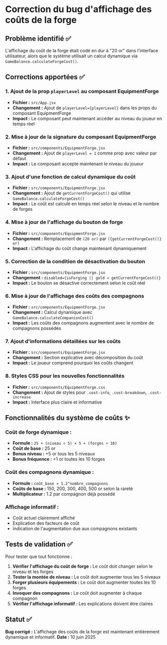# Correction du bug d'affichage des coûts de la forge

## Problème identifié ✅

L'affichage du coût de la forge était codé en dur à "20 or" dans l'interface utilisateur, alors que le système utilisait un calcul dynamique via `GameBalance.calculateForgeCost()`.

## Corrections apportées ✅

### 1. **Ajout de la prop `playerLevel` au composant EquipmentForge**

- **Fichier :** `src/App.jsx`
- **Changement :** Ajout de `playerLevel={playerLevel}` dans les props du composant EquipmentForge
- **Impact :** Le composant peut maintenant accéder au niveau du joueur en temps réel

### 2. **Mise à jour de la signature du composant EquipmentForge**

- **Fichier :** `src/components/EquipmentForge.jsx`
- **Changement :** Ajout de `playerLevel = 1` comme prop avec valeur par défaut
- **Impact :** Le composant accepte maintenant le niveau du joueur

### 3. **Ajout d'une fonction de calcul dynamique du coût**

- **Fichier :** `src/components/EquipmentForge.jsx`
- **Changement :** Ajout de `getCurrentForgeCost()` qui utilise `GameBalance.calculateForgeCost()`
- **Impact :** Le coût est calculé en temps réel selon le niveau et le nombre de forges

### 4. **Mise à jour de l'affichage du bouton de forge**

- **Fichier :** `src/components/EquipmentForge.jsx`
- **Changement :** Remplacement de `(20 or)` par `({getCurrentForgeCost()} or)`
- **Impact :** L'affichage du coût change maintenant dynamiquement

### 5. **Correction de la condition de désactivation du bouton**

- **Fichier :** `src/components/EquipmentForge.jsx`
- **Changement :** `disabled={isForging || gold < getCurrentForgeCost()}`
- **Impact :** Le bouton se désactive correctement selon le coût réel

### 6. **Mise à jour de l'affichage des coûts des compagnons**

- **Fichier :** `src/components/EquipmentForge.jsx`
- **Changement :** Calcul dynamique avec `GameBalance.calculateCompanionCost()`
- **Impact :** Les coûts des compagnons augmentent avec le nombre de compagnons possédés

### 7. **Ajout d'informations détaillées sur les coûts**

- **Fichier :** `src/components/EquipmentForge.jsx`
- **Changement :** Section explicative avec décomposition du coût
- **Impact :** Le joueur comprend pourquoi les coûts changent

### 8. **Styles CSS pour les nouvelles fonctionnalités**

- **Fichier :** `src/components/EquipmentForge.css`
- **Changement :** Ajout de styles pour `.cost-info`, `.cost-breakdown`, `.cost-increase`
- **Impact :** Interface plus claire et informative

## Fonctionnalités du système de coûts ✨

### **Coût de forge dynamique :**

- **Formule :** `25 + (niveau ÷ 5) × 5 + (forges ÷ 10)`
- **Coût de base :** 25 or
- **Bonus niveau :** +5 or tous les 5 niveaux
- **Bonus fréquence :** +1 or toutes les 10 forges

### **Coût des compagnons dynamique :**

- **Formule :** `coût_base × 1.2^nombre_compagnons`
- **Coûts de base :** 150, 200, 300, 400, 500 or selon la rareté
- **Multiplicateur :** 1.2 par compagnon déjà possédé

### **Affichage informatif :**

- Coût actuel clairement affiché
- Explication des facteurs de coût
- Indication de l'augmentation due aux compagnons existants

## Tests de validation ✅

Pour tester que tout fonctionne :

1. **Vérifier l'affichage du coût de forge :** Le coût doit changer selon le niveau et les forges
2. **Tester la montée de niveau :** Le coût doit augmenter tous les 5 niveaux
3. **Forger plusieurs équipements :** Le coût doit augmenter toutes les 10 forges
4. **Invoquer des compagnons :** Le coût doit augmenter à chaque compagnon
5. **Vérifier l'affichage informatif :** Les explications doivent être claires

## Statut ✅

**Bug corrigé :** L'affichage des coûts de la forge est maintenant entièrement dynamique et informatif.
**Date :** 10 juin 2025

